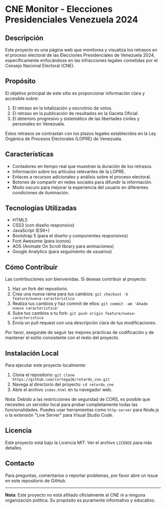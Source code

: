 # CNE Monitor - Elecciones Presidenciales Venezuela 2024

## Descripción

Este proyecto es una página web que monitorea y visualiza los retrasos en el proceso electoral de las Elecciones Presidenciales de Venezuela 2024, específicamente enfocándose en las infracciones legales cometidas por el Consejo Nacional Electoral (CNE).

## Propósito

El objetivo principal de este sitio es proporcionar información clara y accesible sobre:

1. El retraso en la totalización y escrutinio de votos.
2. El retraso en la publicación de resultados en la Gaceta Oficial.
3. El deterioro progresivo y sistemático de las libertades civiles y personales en Venezuela.

Estos retrasos se contrastan con los plazos legales establecidos en la Ley Orgánica de Procesos Electorales (LOPRE) de Venezuela.

## Características

- Contadores en tiempo real que muestran la duración de los retrasos.
- Información sobre los artículos relevantes de la LOPRE.
- Enlaces a recursos adicionales y análisis sobre el proceso electoral.
- Botones de compartir en redes sociales para difundir la información.
- Modo oscuro para mejorar la experiencia del usuario en diferentes condiciones de iluminación.

## Tecnologías Utilizadas

- HTML5
- CSS3 (con diseño responsivo)
- JavaScript (ES6+)
- Bootstrap 5 (para el diseño y componentes responsivos)
- Font Awesome (para iconos)
- AOS (Animate On Scroll library para animaciones)
- Google Analytics (para seguimiento de usuarios)

## Cómo Contribuir

Las contribuciones son bienvenidas. Si deseas contribuir al proyecto:

1. Haz un fork del repositorio.
2. Crea una nueva rama para tus cambios: `git checkout -b feature/nueva-caracteristica`
3. Realiza tus cambios y haz commit de ellos: `git commit -am 'Añade nueva característica'`
4. Sube tus cambios a tu fork: `git push origin feature/nueva-caracteristica`
5. Envía un pull request con una descripción clara de tus modificaciones.

Por favor, asegúrate de seguir las mejores prácticas de codificación y de mantener el estilo consistente con el resto del proyecto.

## Instalación Local

Para ejecutar este proyecto localmente:

1. Clona el repositorio: `git clone https://github.com/cortega26/retardo_cne.git`
2. Navega al directorio del proyecto: `cd retardo_cne`
3. Abre el archivo `index.html` en tu navegador web.

Nota: Debido a las restricciones de seguridad de CORS, es posible que necesites un servidor local para probar completamente todas las funcionalidades. Puedes usar herramientas como `http-server` para Node.js o la extensión "Live Server" para Visual Studio Code.

## Licencia

Este proyecto está bajo la Licencia MIT. Ver el archivo `LICENSE` para más detalles.

## Contacto

Para preguntas, comentarios o reportar problemas, por favor abre un issue en este repositorio de GitHub.

---

**Nota**: Este proyecto no está afiliado oficialmente al CNE ni a ninguna organización política. Su propósito es puramente informativo y educativo.
